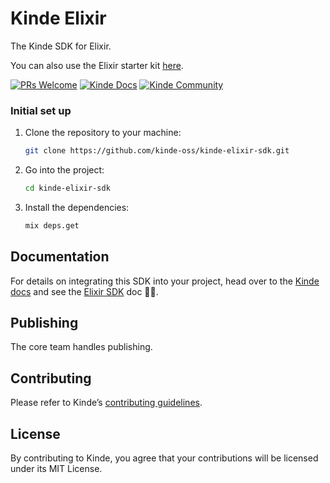 # Kinde Elixir

The Kinde SDK for Elixir.

You can also use the Elixir starter kit [here](https://github.com/kinde-starter-kits/elixir-starter-kit).

[![PRs Welcome](https://img.shields.io/badge/PRs-welcome-brightgreen.svg?style=flat-square)](https://makeapullrequest.com) [![Kinde Docs](https://img.shields.io/badge/Kinde-Docs-eee?style=flat-square)](https://kinde.com/docs/developer-tools) [![Kinde Community](https://img.shields.io/badge/Kinde-Community-eee?style=flat-square)](https://thekindecommunity.slack.com)

### Initial set up

1. Clone the repository to your machine:

   ```bash
   git clone https://github.com/kinde-oss/kinde-elixir-sdk.git
   ```

2. Go into the project:

   ```bash
   cd kinde-elixir-sdk
   ```

3. Install the dependencies:

   ```bash
   mix deps.get
   ```
   
## Documentation

For details on integrating this SDK into your project, head over to the [Kinde docs](https://kinde.com/docs/) and see the [Elixir SDK](https://kinde.com/docs/developer-tools/elixir-sdk/) doc 👍🏼.

## Publishing

The core team handles publishing.
## Contributing

Please refer to Kinde’s [contributing guidelines](https://github.com/kinde-oss/.github/blob/489e2ca9c3307c2b2e098a885e22f2239116394a/CONTRIBUTING.md).

## License

By contributing to Kinde, you agree that your contributions will be licensed under its MIT License.
